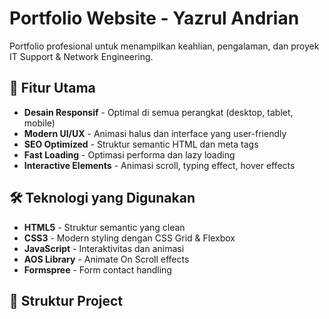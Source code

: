 # Portfolio Website - Yazrul Andrian

Portfolio profesional untuk menampilkan keahlian, pengalaman, dan proyek IT Support & Network Engineering.

## 🚀 Fitur Utama

- **Desain Responsif** - Optimal di semua perangkat (desktop, tablet, mobile)
- **Modern UI/UX** - Animasi halus dan interface yang user-friendly
- **SEO Optimized** - Struktur semantic HTML dan meta tags
- **Fast Loading** - Optimasi performa dan lazy loading
- **Interactive Elements** - Animasi scroll, typing effect, hover effects

## 🛠 Teknologi yang Digunakan

- **HTML5** - Struktur semantic yang clean
- **CSS3** - Modern styling dengan CSS Grid & Flexbox
- **JavaScript** - Interaktivitas dan animasi
- **AOS Library** - Animate On Scroll effects
- **Formspree** - Form contact handling

## 📁 Struktur Project
